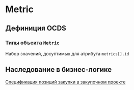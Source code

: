 # Metric
## Дефиниция OCDS
[](/schema/definitions/Metric.schema.json)
### Типы объекта `Metric` 
Набор значений, досуптимых для атрибута `metrics[].id`
[](/schema/definitions/codelists/awardStatuses.csv)
## Наследование в бизнес-логике
[Спецификация позиций закупки в закупочном проекте](/schema/definitions/Metric/defs/tender.targets[*].schema.json)
